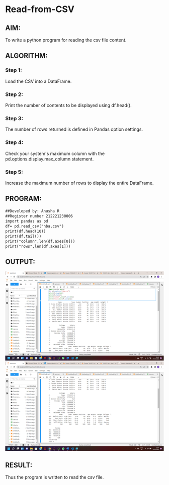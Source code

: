 # Read-from-CSV

## AIM:
To write a python program for reading the csv file content.

## ALGORITHM:
### Step 1:
Load the CSV into a DataFrame.
### Step 2:
Print the number of contents to be displayed using df.head().
### Step 3:
The number of rows returned is defined in Pandas option settings.
### Step 4:
Check your system's maximum column with the pd.options.display.max_column statement.
### Step 5:
Increase the maximum number of rows to display the entire DataFrame.

## PROGRAM:
~~~
##Developed by: Anusha R
##Register number 212221230006
import pandas as pd
df= pd.read_csv("nba.csv")
print(df.head(10))
print(df.tail())
print("column",len(df.axes[0]))
print("rows",len(df.axes[1]))
~~~
## OUTPUT:
![output](./cs1.png)
![output](./cs2.png)

## RESULT:
Thus the program is written to read the csv file.
